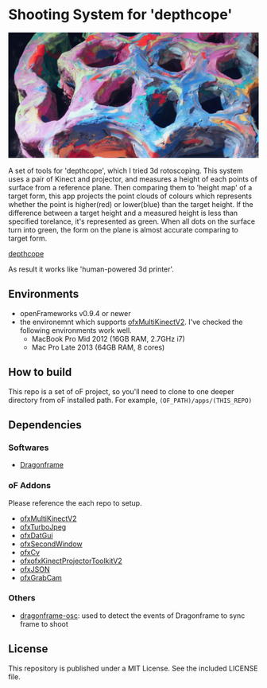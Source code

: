 # Shooting System for 'depthcope'

![](./thumb.jpg)

A set of tools for 'depthcope', which I tried 3d rotoscoping. This system uses a pair of Kinect and projector, and measures a height of each points of surface from a reference plane. Then comparing them to 'height map' of a target form, this app projects the point clouds of colours which represents whether the point is higher(red) or lower(blue) than the target height. If the difference between a target height and a measured height is less than specified torelance, it's represented as green. When all dots on the surface turn into green, the form on the plane is almost accurate comparing to target form.

[depthcope](http://baku89.com/work/depthcope)

 As result it works like 'human-powered 3d printer'.
 
## Environments
 
 - openFrameworks v0.9.4 or newer
 - the environemnt which supports [ofxMultiKinectV2](https://github.com/hanasaan/ofxMultiKinectV2). I've checked the following environments work well.
	* MacBook Pro Mid 2012 (16GB RAM, 2.7GHz i7)
	* Mac Pro Late 2013 (64GB RAM, 8 cores)

## How to build
 
This repo is a set of oF project, so you'll need to clone to one deeper directory from oF installed path. For example, `(OF_PATH)/apps/(THIS_REPO)`

## Dependencies

### Softwares

- [Dragonframe](http://www.dragonframe.com/)

### oF Addons

Please reference the each repo to setup.

- [ofxMultiKinectV2](https://github.com/hanasaan/ofxMultiKinectV2)
- [ofxTurboJpeg](https://github.com/armadillu/ofxTurboJpeg)
- [ofxDatGui](https://github.com/braitsch/ofxDatGui)
- [ofxSecondWindow](https://github.com/genekogan/ofxSecondWindow)
- [ofxCv](https://github.com/kylemcdonald/ofxCv)
- [ofxofxKinectProjectorToolkitV2](https://github.com/genekogan/ofxKinectProjectorToolkitV2)
- [ofxJSON](https://github.com/jefftimesten/ofxJSON)
- [ofxGrabCam](https://github.com/elliotwoods/ofxGrabCam)
 
 ### Others
 
 - [dragonframe-osc](https://github.com/baku89/dragonframe-osc): used to detect the events of Dragonframe to sync frame to shoot
 
 ## License

 This repository is published under a MIT License. See the included LICENSE file.
